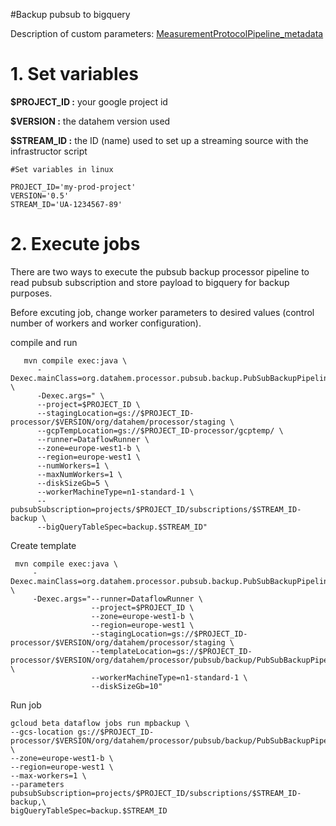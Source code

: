 #Backup pubsub to bigquery

Description of custom parameters: [MeasurementProtocolPipeline_metadata](./MeasurementProtocolPipeline_metadata)


# 1. Set variables

**$PROJECT_ID :** your google project id

**$VERSION :** the datahem version used

**$STREAM_ID :** the ID (name) used to set up a streaming source with the infrastructor script

```shell
#Set variables in linux

PROJECT_ID='my-prod-project'
VERSION='0.5'
STREAM_ID='UA-1234567-89'
```

# 2. Execute jobs

There are two ways to execute the pubsub backup processor pipeline to read pubsub subscription and store payload to bigquery for backup purposes. 

Before excuting job, change worker parameters to desired values (control number of workers and worker configuration).

compile and run

```shell
   mvn compile exec:java \
      -Dexec.mainClass=org.datahem.processor.pubsub.backup.PubSubBackupPipeline \
      -Dexec.args=" \
      --project=$PROJECT_ID \
      --stagingLocation=gs://$PROJECT_ID-processor/$VERSION/org/datahem/processor/staging \
      --gcpTempLocation=gs://$PROJECT_ID-processor/gcptemp/ \
      --runner=DataflowRunner \
      --zone=europe-west1-b \
      --region=europe-west1 \
      --numWorkers=1 \
      --maxNumWorkers=1 \
      --diskSizeGb=5 \
      --workerMachineType=n1-standard-1 \
      --pubsubSubscription=projects/$PROJECT_ID/subscriptions/$STREAM_ID-backup \
      --bigQueryTableSpec=backup.$STREAM_ID"
```

Create template

```shell
 mvn compile exec:java \
     -Dexec.mainClass=org.datahem.processor.pubsub.backup.PubSubBackupPipeline \
     -Dexec.args="--runner=DataflowRunner \
                  --project=$PROJECT_ID \
                  --zone=europe-west1-b \
                  --region=europe-west1 \
                  --stagingLocation=gs://$PROJECT_ID-processor/$VERSION/org/datahem/processor/staging \
                  --templateLocation=gs://$PROJECT_ID-processor/$VERSION/org/datahem/processor/pubsub/backup/PubSubBackupPipeline \
                  --workerMachineType=n1-standard-1 \
                  --diskSizeGb=10"
```

Run job

```shell
gcloud beta dataflow jobs run mpbackup \
--gcs-location gs://$PROJECT_ID-processor/$VERSION/org/datahem/processor/pubsub/backup/PubSubBackupPipeline \
--zone=europe-west1-b \
--region=europe-west1 \
--max-workers=1 \
--parameters pubsubSubscription=projects/$PROJECT_ID/subscriptions/$STREAM_ID-backup,\
bigQueryTableSpec=backup.$STREAM_ID
```

